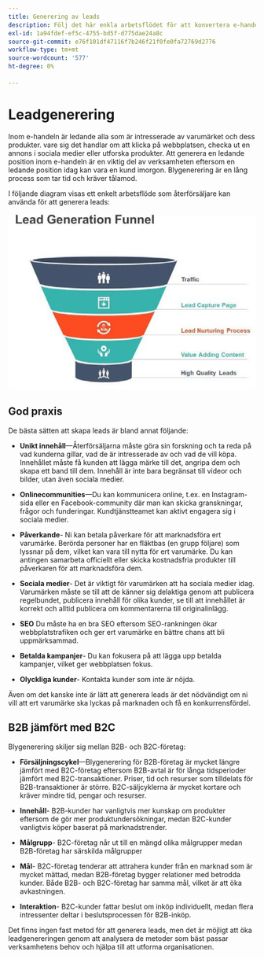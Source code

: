 ```yaml
---
title: Generering av leads
description: Följ det här enkla arbetsflödet för att konvertera e-handelsleads till köpta kunder.
exl-id: 1a94fdef-ef5c-4755-bd5f-d775dae24a8c
source-git-commit: e76f101df47116f7b246f21f0fe0fa72769d2776
workflow-type: tm+mt
source-wordcount: '577'
ht-degree: 0%

---
```


# Leadgenerering

Inom e-handeln är ledande alla som är intresserade av varumärket och dess produkter. vare sig det handlar om att klicka på webbplatsen, checka ut en annons i sociala medier eller utforska produkter. Att generera en ledande position inom e-handeln är en viktig del av verksamheten eftersom en ledande position idag kan vara en kund imorgon. Blygenerering är en lång process som tar tid och kräver tålamod.

I följande diagram visas ett enkelt arbetsflöde som återförsäljare kan använda för att generera leads:

![Trattdiagram för leadgenerering](../../assets/playbooks/lead-generation-funnel.png)

## God praxis

De bästa sätten att skapa leads är bland annat följande:

- **Unikt innehåll**—Återförsäljarna måste göra sin forskning och ta reda på vad kunderna gillar, vad de är intresserade av och vad de vill köpa. Innehållet måste få kunden att lägga märke till det, angripa dem och skapa ett band till dem. Innehåll är inte bara begränsat till videor och bilder, utan även sociala medier.

- **Onlinecommunities**—Du kan kommunicera online, t.ex. en Instagram-sida eller en Facebook-community där man kan skicka granskningar, frågor och funderingar. Kundtjänstteamet kan aktivt engagera sig i sociala medier.

- **Påverkande**- Ni kan betala påverkare för att marknadsföra ert varumärke. Berörda personer har en fläktbas (en grupp följare) som lyssnar på dem, vilket kan vara till nytta för ert varumärke. Du kan antingen samarbeta officiellt eller skicka kostnadsfria produkter till påverkaren för att marknadsföra dem.

- **Sociala medier**- Det är viktigt för varumärken att ha sociala medier idag. Varumärken måste se till att de känner sig delaktiga genom att publicera regelbundet, publicera innehåll för olika kunder, se till att innehållet är korrekt och alltid publicera om kommentarerna till originalinlägg.

- **SEO** Du måste ha en bra SEO eftersom SEO-rankningen ökar webbplatstrafiken och ger ert varumärke en bättre chans att bli uppmärksammad.

- **Betalda kampanjer**- Du kan fokusera på att lägga upp betalda kampanjer, vilket ger webbplatsen fokus.

- **Olyckliga kunder**- Kontakta kunder som inte är nöjda.

Även om det kanske inte är lätt att generera leads är det nödvändigt om ni vill att ert varumärke ska lyckas på marknaden och få en konkurrensfördel.

## B2B jämfört med B2C

Blygenerering skiljer sig mellan B2B- och B2C-företag:

- **Försäljningscykel**—Blygenerering för B2B-företag är mycket längre jämfört med B2C-företag eftersom B2B-avtal är för långa tidsperioder jämfört med B2C-transaktioner. Priser, tid och resurser som tilldelats för B2B-transaktioner är större. B2C-säljcyklerna är mycket kortare och kräver mindre tid, pengar och resurser.

- **Innehåll**- B2B-kunder har vanligtvis mer kunskap om produkter eftersom de gör mer produktundersökningar, medan B2C-kunder vanligtvis köper baserat på marknadstrender.

- **Målgrupp**- B2C-företag når ut till en mängd olika målgrupper medan B2B-företag har särskilda målgrupper

- **Mål**- B2C-företag tenderar att attrahera kunder från en marknad som är mycket mättad, medan B2B-företag bygger relationer med betrodda kunder. Både B2B- och B2C-företag har samma mål, vilket är att öka avkastningen.

- **Interaktion**- B2C-kunder fattar beslut om inköp individuellt, medan flera intressenter deltar i beslutsprocessen för B2B-inköp.

Det finns ingen fast metod för att generera leads, men det är möjligt att öka leadgenereringen genom att analysera de metoder som bäst passar verksamhetens behov och hjälpa till att utforma organisationen.
